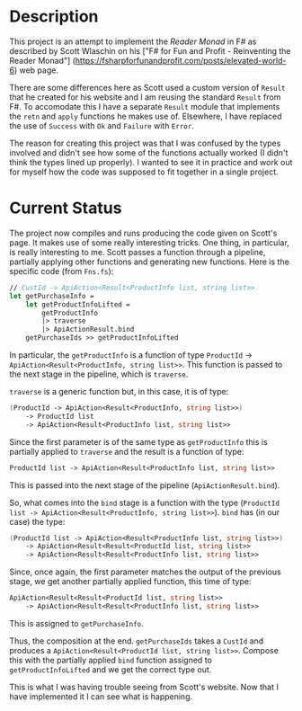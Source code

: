 # Description

This project is an attempt to implement the *Reader Monad* in F# as described by
Scott Wlaschin on his ["F# for Fun and Profit - Reinventing the Reader Monad"]
(https://fsharpforfunandprofit.com/posts/elevated-world-6) web page.

There are some differences here as Scott used a custom version of `Result` that he 
created for his website and I am reusing the standard `Result` from F#.  To
accomodate this I have a separate `Result` module that implements the `retn` and
`apply` functions he makes use of.  Elsewhere, I have replaced the use of 
`Success` with `Ok` and `Failure` with `Error`.

The reason for creating this project was that I was confused by the types involved 
and didn't see how some of the functions actually worked (I didn't think the types
lined up properly).  I wanted to see it in practice and work out for myself how 
the code was supposed to fit together in a single project.

# Current Status

The project now compiles and runs producing the code given on Scott's page.  It makes
use of some really interesting tricks.  One thing, in particular, is really interesting
to me.  Scott passes a function through a pipeline, partially applying other functions
and generating new functions.  Here is the specific code (from `Fns.fs`):

``` fsharp
// CustId -> ApiAction<Result<ProductInfo list, string list>>
let getPurchaseInfo =
    let getProductInfoLifted =
        getProductInfo
        |> traverse 
        |> ApiActionResult.bind
    getPurchaseIds >> getProductInfoLifted
```

In particular, the `getProductInfo` is a function of type
`ProductId` -> `ApiAction<Result<ProductInfo, string list>>`.  This function is passed to
the next stage in the pipeline, which is `traverse`.

`traverse` is a generic function but, in this case, it is of type:

``` fsharp
(ProductId -> ApiAction<Result<ProductInfo, string list>>) 
    -> ProductId list 
    -> ApiAction<Result<ProductInfo list, string list>>
```

Since the first parameter is of the same type as `getProductInfo` this is 
partially applied to `traverse` and the result is a function of type:

``` fsharp
ProductId list -> ApiAction<Result<ProductInfo list, string list>>
```

This is passed into the next stage of the pipeline (`ApiActionResult.bind`).

So, what comes into the `bind` stage is a function with the type
(`ProductId list -> ApiAction<Result<ProductInfo, string list>>`).  `bind` has 
(in our case) the type:

``` fsharp
(ProductId list -> ApiAction<Result<ProductInfo list, string list>>) 
    -> ApiAction<Result<Result<ProductId list, string list>> 
    -> ApiAction<Result<Result<ProductInfo list, string list>>
```

Since, once again, the first parameter matches the output of the previous stage, we get 
another partially applied function, this time of type:

``` fsharp
ApiAction<Result<Result<ProductId list, string list>> 
    -> ApiAction<Result<Result<ProductInfo list, string list>>
```

This is assigned to `getPurchaseInfo`.

Thus, the composition at the end.  `getPurchaseIds` takes a `CustId` and produces a
`ApiAction<Result<ProductId list, string list>>`.  Compose this with the partially
applied `bind` function assigned to `getProductInfoLifted` and we get the correct
type out.

This is what I was having trouble seeing from Scott's website.  Now that I have implemented
it I can see what is happening.
